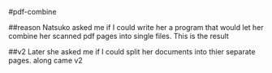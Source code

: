 #pdf-combine

##reason
Natsuko asked me if I could write her a program that would let her combine her scanned pdf pages into single files.  This is the result

##v2
Later she asked me if I could split her documents into thier separate pages.  along came v2
